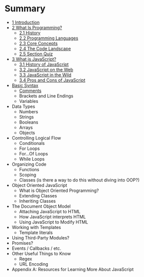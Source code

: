 # Summary

* [1 Introduction](README.md)
* [2 What Is Programming?](what-is-programming/README.md)
  * [2.1 History](what-is-programming/history.md)
  * [2.2 Programming Languages](what-is-programming/23-programming-languages.md)
  * [2.3 Core Concepts](what-is-programming/core-concepts.md)
  * [2.4 The Code Landscape](what-is-programming/24-the-code-landscape.md)
  * [2.5 Section Quiz](what-is-programming/section-1-quiz.md)
* [3 What is JavaScript?](what-is-javascript/README.md)
  * [3.1 History of JavaScript](what-is-javascript/31-history-of-javascript.md)
  * [3.2 JavaScript on the Web](what-is-javascript/32-javascript-on-the-web.md)
  * [3.3 JavaScript in the Wild](what-is-javascript/33-javascript-in-the-wild.md)
  * [3.4 Pros and Cons of JavaScript](what-is-javascript/34-pros-and-cons-of-javascript.md)
* [Basic Syntax](basic-syntax.md)
  * [Comments](comments.md)
  * Brackets and Line Endings
  * Variables
* Data Types
  * Numbers
  * Strings
  * Booleans
  * Arrays
  * Objects
* Controlling Logical Flow
  * Conditionals
  * For Loops
  * For...Of Loops
  * While Loops
* Organizing Code
  * Functions
  * Scoping
  * Classes \(is there a way to do this without diving into OOP?\)
* Object Oriented JavaScript
  * What is Object Oriented Programming?
  * Extending Classes
  * Inheriting Classes
* The Document Object Model
  * Attaching JavaScript to HTML
  * How JavaScript interprets HTML
  * Using JavaScript to Modify HTML
* Working with Templates
  * Template literals
* Using Third-Party Modules?
* Promises?
* Events / Callbacks / etc.
* Other Useful Things to Know
  * Regex
  * URL Encoding
* Appendix A: Resources for Learning More About JavaScript

